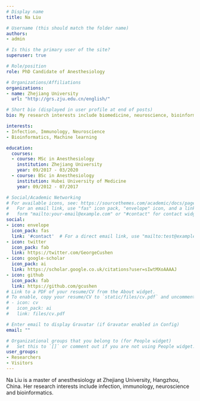 ```yaml
---
# Display name
title: Na Liu

# Username (this should match the folder name)
authors:
- admin

# Is this the primary user of the site?
superuser: true

# Role/position
role: PhD Candidate of Anesthesiology

# Organizations/Affiliations
organizations:
- name: Zhejiang University
  url: "http://grs.zju.edu.cn/english/"

# Short bio (displayed in user profile at end of posts)
bio: My research interests include biomedicine, neuroscience, bioinformatics and machine learning.

interests:
- Infection, Immunology, Neuroscience
- Bioinformatics, Machine learning

education:
  courses:
  - course: MSc in Anesthesiology
    institution: Zhejiang University
    year: 09/2017 - 03/2020
  - course: BSc in Anesthesiology
    institution: Hubei University of Medicine
    year: 09/2012 - 07/2017

# Social/Academic Networking
# For available icons, see: https://sourcethemes.com/academic/docs/page-builder/#icons
#   For an email link, use "fas" icon pack, "envelope" icon, and a link in the
#   form "mailto:your-email@example.com" or "#contact" for contact widget.
social:
- icon: envelope
  icon_pack: fas
  link: '#contact'  # For a direct email link, use "mailto:test@example.org".
- icon: twitter
  icon_pack: fab
  link: https://twitter.com/GeorgeCushen
- icon: google-scholar
  icon_pack: ai
  link: https://scholar.google.co.uk/citations?user=sIwtMXoAAAAJ
- icon: github
  icon_pack: fab
  link: https://github.com/gcushen
# Link to a PDF of your resume/CV from the About widget.
# To enable, copy your resume/CV to `static/files/cv.pdf` and uncomment the lines below.
# - icon: cv
#   icon_pack: ai
#   link: files/cv.pdf

# Enter email to display Gravatar (if Gravatar enabled in Config)
email: ""

# Organizational groups that you belong to (for People widget)
#   Set this to `[]` or comment out if you are not using People widget.
user_groups:
- Researchers
- Visitors
---
```


Na Liu is a master of anesthesiology at Zhejiang University, Hangzhou, China. Her research interests include infection, immunology, neuroscience and bioinformatics. 